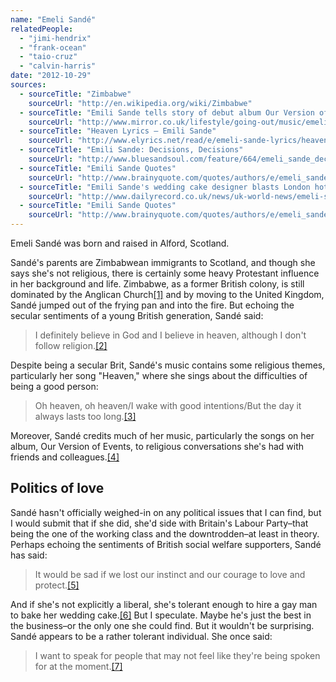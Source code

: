 ```yaml
---
name: "Emeli Sandé"
relatedPeople:
  - "jimi-hendrix"
  - "frank-ocean"
  - "taio-cruz"
  - "calvin-harris"
date: "2012-10-29"
sources:
  - sourceTitle: "Zimbabwe"
    sourceUrl: "http://en.wikipedia.org/wiki/Zimbabwe"
  - sourceTitle: "Emili Sande tells story of debut album Our Version of Events"
    sourceUrl: "http://www.mirror.co.uk/lifestyle/going-out/music/emeli-sande-tells-story-of-debut-678264"
  - sourceTitle: "Heaven Lyrics – Emili Sande"
    sourceUrl: "http://www.elyrics.net/read/e/emeli-sande-lyrics/heaven-lyrics.html"
  - sourceTitle: "Emili Sande: Decisions, Decisions"
    sourceUrl: "http://www.bluesandsoul.com/feature/664/emeli_sande_decisions_decisions/"
  - sourceTitle: "Emili Sande Quotes"
    sourceUrl: "http://www.brainyquote.com/quotes/authors/e/emeli_sande.html"
  - sourceTitle: "Emili Sande's wedding cake designer blasts London hotel over alleged groping incident in bedroom"
    sourceUrl: "http://www.dailyrecord.co.uk/news/uk-world-news/emeli-sandes-wedding-cake-designer-1364520"
  - sourceTitle: "Emili Sande Quotes"
    sourceUrl: "http://www.brainyquote.com/quotes/authors/e/emeli_sande.html"
---
```


Emeli Sandé was born and raised in Alford, Scotland.

Sandé's parents are Zimbabwean immigrants to Scotland, and though she says she's not religious, there is certainly some heavy Protestant influence in her background and life. Zimbabwe, as a former British colony, is still dominated by the Anglican Church<a class="source-citation" href="http://en.wikipedia.org/wiki/Zimbabwe" title="Zimbabwe">[1]</a> and by moving to the United Kingdom, Sandé jumped out of the frying pan and into the fire. But echoing the secular sentiments of a young British generation, Sandé said:

>I definitely believe in God and I believe in heaven, although I don't follow religion.<a class="source-citation" href="http://www.mirror.co.uk/lifestyle/going-out/music/emeli-sande-tells-story-of-debut-678264" title="Emili Sande tells story of debut album Our Version of Events">[2]</a>

Despite being a secular Brit, Sandé's music contains some religious themes, particularly her song "Heaven," where she sings about the difficulties of being a good person:

>Oh heaven, oh heaven/I wake with good intentions/But the day it always lasts too long.<a class="source-citation" href="http://www.elyrics.net/read/e/emeli-sande-lyrics/heaven-lyrics.html" title="Heaven Lyrics – Emili Sande">[3]</a>

Moreover, Sandé credits much of her music, particularly the songs on her album, Our Version of Events, to religious conversations she's had with friends and colleagues.<a class="source-citation" href="http://www.bluesandsoul.com/feature/664/emeli_sande_decisions_decisions/" title="Emili Sande: Decisions, Decisions">[4]</a>

## Politics of love

Sandé hasn't officially weighed-in on any political issues that I can find, but I would submit that if she did, she'd side with Britain's Labour Party–that being the one of the working class and the downtrodden–at least in theory. Perhaps echoing the sentiments of British social welfare supporters, Sandé has said:

>It would be sad if we lost our instinct and our courage to love and protect.<a class="source-citation" href="http://www.brainyquote.com/quotes/authors/e/emeli_sande.html" title="Emili Sande Quotes">[5]</a>

And if she's not explicitly a liberal, she's tolerant enough to hire a gay man to bake her wedding cake.<a class="source-citation" href="http://www.dailyrecord.co.uk/news/uk-world-news/emeli-sandes-wedding-cake-designer-1364520" title="Emili Sande&apos;s wedding cake designer blasts London hotel over alleged groping incident in bedroom">[6]</a> But I speculate. Maybe he's just the best in the business–or the only one she could find. But it wouldn't be surprising. Sandé appears to be a rather tolerant individual. She once said:

>I want to speak for people that may not feel like they're being spoken for at the moment.<a class="source-citation" href="http://www.brainyquote.com/quotes/authors/e/emeli_sande.html" title="Emili Sande Quotes">[7]</a>